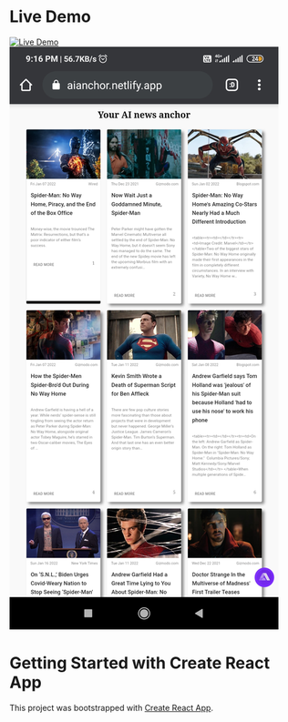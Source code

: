 # Live Demo
[![Live Demo](https://img.shields.io/badge/react-%2320232a.svg?style=for-the-badge&logo=react&logoColor=%2361DAFB)](https://aianchor.netlify.app/)
![alt text](Screenshot_2022-01-23-21-16-53-753_com.android.chrome.jpg)
# Getting Started with Create React App

This project was bootstrapped with [Create React App](https://github.com/facebook/create-react-app).

